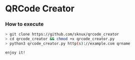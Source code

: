 # QRCode Creator

### How to execute
```bash
> git clone https://github.com/sknux/qrcode_creator
> cd qrcode_creator && chmod +x qrcode_creator.py
> python3 qrcode_creator.py http(s)://example.com qrname

enjoy it!
```
